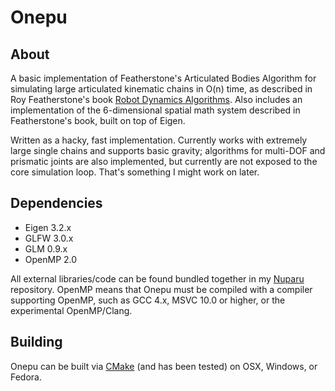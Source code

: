 Onepu
=====

About
-----

A basic implementation of Featherstone's Articulated Bodies Algorithm for simulating large articulated kinematic chains in O(n) time, as described in Roy Featherstone's book [Robot Dynamics Algorithms](http://books.google.com/books/about/Robot_Dynamics_Algorithms.html?id=c6yz7f_jpqsC). Also includes an implementation of the 6-dimensional spatial math system described in Featherstone's book, built on top of Eigen.

Written as a hacky, fast implementation. Currently works with extremely large single chains and supports basic gravity; algorithms for multi-DOF and prismatic joints are also implemented, but currently are not exposed to the core simulation loop. That's something I might work on later.

Dependencies
------------

* Eigen 3.2.x
* GLFW 3.0.x
* GLM 0.9.x
* OpenMP 2.0 

All external libraries/code can be found bundled together in my [Nuparu](https://github.com/betajippity/Nuparu) repository. OpenMP means that Onepu must be compiled with a compiler supporting OpenMP, such as GCC 4.x, MSVC 10.0 or higher, or the experimental OpenMP/Clang.

Building
--------

Onepu can be built via [CMake](http://www.cmake.org/) (and has been tested) on OSX, Windows, or Fedora. 

